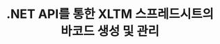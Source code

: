 ---
############################# Static ############################
layout: "auto-gen-gist"
draft: false
path: "ko/assembly/net/barcode/xltm/"
otherformats: XLS XLT XLSX XLSM XLTX XLSB ODS 

############################# Head ############################
head_title: "C#, ASP.NET을 통해 Excel 스프레드시트에서 바코드를 생성하고 추가하는 방법"
head_description: "GroupDocs.Assembly .NET API는 Excel 스프레드시트(XLS, XLT, XLSX, XLSM, XLTX, XLTM 및 XLSB) 문서 내의 바코드 이미지 생성 및 삽입을 지원합니다."

############################# Header ############################
title: ".NET API를 통한 XLTM 스프레드시트의 바코드 생성 및 관리"
description: "GroupDocs.Assembly .NET API 소프트웨어 개발자는 C#, ASP.NET 앱 내에서 Excel XLTM 스프레드시트 문서에서 바코드 이미지를 동적으로 생성 및 관리할 수 있습니다."

######################### Download Button #######################
button:
    enable: true

############################# About ############################
about:
    enable: true
    title: "스프레드시트에 바코드 생성을 추가하는 방법은 무엇입니까?"
    content: |
       이 페이지에서는 .NET API를 사용하여 Excel 스프레드시트에서 바코드를 생성하는 방법에 대한 정보를 제공합니다. 바코드는 일반적으로 많은 수의 항목을 빠르게 식별하는 데 사용되는 기계 판독 가능 정보를 저장하는 디지털 코드입니다. 시스템에 속도와 정확성을 제공하여 작업 시간을 자동으로 줄여줍니다. GroupDocs.Assembly는 소프트웨어 개발자가 특정 위치의 Microsoft Excel 스프레드시트 내에서 사용자 지정된 텍스트, 모양 및 다양한 인코딩 유형을 사용하여 프로그래밍 방식으로 수많은 1D 및 2D 바코드 이미지를 그릴 수 있도록 하는 강력한 .NET API입니다. 또한 API를 사용하면 바코드 이미지 크기, 전경 및 배경색, 글꼴 크기, 이미지 해상도, 텍스트 자동 수정 등을 쉽게 관리할 수 있습니다.

############################# content ############################
steps:
    enable: true
    block:
    - title_left: ".NET을 통한 XLTM 스프레드시트의 바코드 생성"
      content_left: |
       GroupDocs.Assembly .NET은 XLTM 스프레드시트 내에서 바코드를 추가하고 관리하기 위한 완벽한 지원을 제공합니다. 다음 C# .NET 코드 예제는 Microsoft Excel 스프레드시트 문서 내에 바코드 이미지를 생성하고 삽입하는 방법을 보여줍니다. 

      title_right: "XLTM 에서 바코드 이미지를 사용하는 방법"
      content_right: |
        * [DocumentAssembler](https://apireference.groupdocs.com/assembly/net/groupdocs.assembly/documentassembler)의 인스턴스를 만듭니다.
        * 다음 파라미터로 [AssembleDocument]( https://apireference.groupdocs.com/assembly/net/groupdocs.assembly.documentassembler/assembledocument/methods/1) 메서드를 호출합니다.
          * 템플릿 문서를 읽는 스트림.
          * 결과 문서를 작성하는 스트림.
          * 문서 로드 및 저장을 위한 추가 옵션.
          * 데이터 소스 개체에 대한 정보입니다.

      gisthash: "8576f622912b355ce69966077033dcac"
      gistfile: "generate_barcodes_in_spreadsheets.cs"

    - title_left: "시스템 요구 사항"
      content_left: |
       GroupDocs.Assembly .NET API는 모든 주요 플랫폼 및 운영 체제에서 지원됩니다. 전체 시스템 요구 사항 가이드를 보려면 [시스템 요구 사항](https://docs.groupdocs.com/assembly/net/system-requirements/)을 방문하십시오. 아래 코드를 실행하기 전에 다음 전제 조건이 컴퓨터에 설치되어 있는지 확인하십시오. 체계:
        * 운영 체제: 마이크로소프트 윈도우, 리눅스, 맥OS
        * 개발 환경: Visual Studio, Xamarin, MonoDevelop 등
        * 프레임워크: .NET Framework, .NET Standard, .NET Core, Mono
        * [NuGet](https://www.nuget.org/packages/GroupDocs.Assembly/)에서 최신 버전의 GroupDocs.Assembly .NET API를 가져옵니다.
        
      title_right: "GroupDocs.Assembly를 사용하는 이유"
      content_right: |
       * 사용자가 템플릿에서 사용자 정의 문서를 만들 수 있습니다.
       * 문서 생성 및 자동화를 위해 추가 소프트웨어가 필요하지 않습니다.
       * 데이터 소스를 기반으로 출력 문서를 생성하는 기능
       * 보고서에 문서 내용을 동적으로 삽입
       * 동적으로 이메일 첨부 파일 첨부 및 보고서에 하이퍼링크 삽입
       * 빈 단락 자동 제거
       * 여러 데이터 형식에 대한 완벽한 지원
       * 동적 이메일 첨부 파일 지원

demos:
    enable: true
        

more_formats:
    enable: true


back_to_top:
    enable: true
---